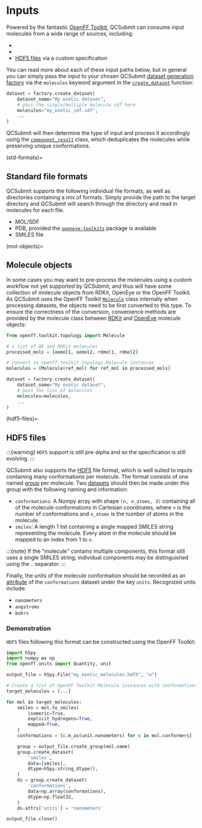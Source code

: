 # Inputs

Powered by the fantastic [OpenFF Toolkit],  QCSubmit can consume input molecules from a wide range of sources, including:

* [](std-formats)
* [](mol-objects)
* [HDF5 files](hdf5-files) via a custom specification


You can read more about each of these input paths below, but in general you can simply pass the input to your chosen QCSubmit [dataset generation factory](factories) via the `molecules` keyword argument in the [`create_dataset`] function:

```python
dataset = factory.create_dataset(
    dataset_name="My exotic dataset",
    # pass the single/multiple molecule sdf here
    molecules="my_exotic_sdf.sdf",
    ...
)
```

QCSubmit will then determine the type of input and process it accordingly using the [`component_result`] class, which deduplicates the molecules while preserving unique conformations.

[OpenFF Toolkit]: https://github.com/openforcefield/openff-toolkit/
[`create_dataset`]: openff.qcsubmit.factories.BaseDatasetFactory.create_dataset
[`component_result`]: openff.qcsubmit.workflow_components.ComponentResult

(std-formats)=
## Standard file formats

QCSubmit supports the following individual file formats, as well as directories containing a mix of formats. Simply provide the path to the target directory and QCSubmit will search through the directory and read in molecules for each file.

* MOL/SDF
* PDB, provided the [`openeye-toolkits`] package is available
* SMILES file

[`openeye-toolkits`]: https://docs.eyesopen.com/toolkits/python/intro.html

(mol-objects)=
## Molecule objects

In some cases you may want to pre-process the molecules using a custom workflow not yet supported by QCSubmit, and thus will have some collection of molecule objects from RDKit, OpenEye or the OpenFF Toolkit. As QCSubmit uses the OpenFF Toolkit [`Molecule`] class internally when processing datasets, the objects need to be first converted to this type. To ensure the correctness of the conversion, convenience methods are provided by the molecule class between [RDKit] and [OpenEye] molecule objects:

```python
from openff.toolkit.topology import Molecule

# a list of OE and RDKit molecules
processed_mols = [oemol1, oemol2, rdmol1, rdmol2]

# convert to openff.toolkit.topology.Molecule instances
molecules = [Molecule(ref_mol) for ref_mol in processed_mols]

dataset = factory.create_dataset(
    dataset_name="My exotic dataset",
    # pass the list of molecules
    molecules=molecules,
    ...
)
```

[`Molecule`]: https://open-forcefield-toolkit.readthedocs.io/en/latest/api/generated/openff.toolkit.topology.Molecule.html#openff.toolkit.topology.Molecule
[RDKit]: https://open-forcefield-toolkit.readthedocs.io/en/latest/users/molecule_cookbook.html#from-rdkit-mol
[OpenEye]: https://open-forcefield-toolkit.readthedocs.io/en/latest/users/molecule_cookbook.html#from-openeye-oemol

(hdf5-files)=
## HDF5 files

:::{warning}
`HDF5` support is still pre-alpha and so the specification is still evolving.
:::

QCSubmit also supports the [HDF5] file format, which is well suited to inputs containing many conformations per molecule. The format consists of one named [group] per molecule. Two [datasets] should then be made under this group with the following naming and information:

- `conformations`: A Numpy array with shape `(n, n_atoms, 3)` containing all of the molecule conformations in Cartesian coordinates, where `n` is the number of conformations and `n_atoms` is the number of atoms in the molecule.
- `smiles`: A length 1 list containing a single mapped SMILES string representing the molecule. Every atom in the molecule should be mapped to an index from 1 to `n`.

:::{note}
If the "molecule" contains multiple components, this format still uses a single SMILES string; individual components may be distinguished using the `.` separator.
:::

Finally, the units of the molecule conformation should be recorded as an [attribute] of the `conformations` dataset under the key `units`. Recognized units include:

* `nanometers`
* `angstroms`
* `bohrs`

[HDF5]: http://www.h5py.org/
[group]: https://docs.h5py.org/en/stable/high/group.html#groups
[datasets]: https://docs.h5py.org/en/stable/high/dataset.html#datasets
[attribute]: https://docs.h5py.org/en/stable/high/attr.html#attributes

### Demonstration

`HDF5` files following this format can be constructed using the OpenFF Toolkit:

```python
import h5py
import numpy as np
from openff.units import Quantity, unit

output_file = h5py.File("my_exotic_molecules.hdf5", "w")

# Create a list of OpenFF Toolkit Molecule instances with conformations
target_molecules = [...]

for mol in target_molecules: 
    smiles = mol.to_smiles(
        isomeric=True, 
        explicit_hydrogens=True, 
        mapped=True,
    )
    conformations = [c.m_as(unit.nanometers) for c in mol.conformers]

    group = output_file.create_group(mol.name)
    group.create_dataset(
        'smiles', 
        data=[smiles], 
        dtype=h5py.string_dtype(),
    )
    ds = group.create_dataset(
        'conformations', 
        data=np.array(conformations), 
        dtype=np.float32,
    )
    ds.attrs['units'] = 'nanometers'

output_file.close()
```
